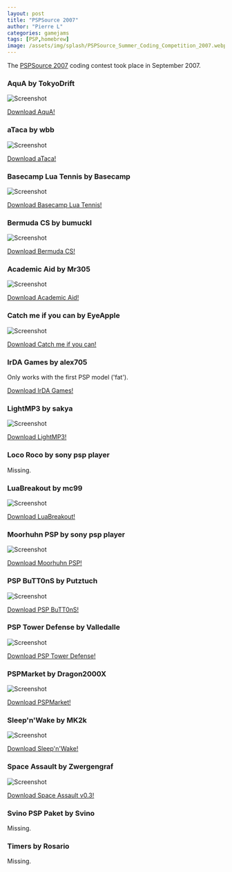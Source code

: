 ```yaml
---
layout: post
title: "PSPSource 2007"
author: "Pierre L"
categories: gamejams
tags: [PSP,homebrew]
image: /assets/img/splash/PSPSource_Summer_Coding_Competition_2007.webp
---
```


The [PSPSource 2007](https://web.archive.org/web/20071011123113/http://pspsource.de/news.php?extend.2237) coding contest took place in September 2007.

### AquA by TokyoDrift

![Screenshot](https://github.com/PSP-Archive/PSP-Archive.github.io/raw/gh-pages/assets/img/snaps/LUAP01292_00000.webp)

<a href="https://archive.org/details/aqua_0.68b.7z">Download AquA!</a>

### aTaca by wbb

![Screenshot](https://github.com/PSP-Archive/PSP-Archive.github.io/raw/gh-pages/assets/img/snaps/ATAC00506_00000.webp)

<a href="https://archive.org/details/ataca.7z">Download aTaca!</a>

### Basecamp Lua Tennis by Basecamp

![Screenshot](https://github.com/PSP-Archive/PSP-Archive.github.io/raw/gh-pages/assets/img/snaps/basecamplua.webp)

<a href="https://archive.org/details/basecamp-lua-tennis.-7z">Download Basecamp Lua Tennis!</a>

### Bermuda CS by bumuckl

![Screenshot](https://github.com/PSP-Archive/PSP-Archive.github.io/raw/gh-pages/assets/img/snaps/bermudacs.webp)

<a href="https://archive.org/details/bermudacs9_compability_fix.7z">Download Bermuda CS!</a>

### Academic Aid by Mr305

![Screenshot](https://github.com/PSP-Archive/PSP-Archive.github.io/raw/gh-pages/assets/img/snaps/ACAD01099_00001.webp)

<a href="https://archive.org/details/academic-aid">Download Academic Aid!</a>

### Catch me if you can by EyeApple

![Screenshot](https://github.com/PSP-Archive/PSP-Archive.github.io/raw/gh-pages/assets/img/snaps/catchme.webp)

<a href="https://archive.org/details/catch_me_if_you_can.7z">Download Catch me if you can!</a>

### IrDA Games  by alex705

Only works with the first PSP model ('fat').

<a href="https://archive.org/details/ir-dagames-v-0.7.7z">Download IrDA Games!</a>

### LightMP3 by sakya

![Screenshot](https://github.com/PSP-Archive/PSP-Archive.github.io/raw/gh-pages/assets/img/snaps/lightmp3.webp)

<a href="https://archive.org/details/light-mp-3.7z">Download LightMP3!</a>

### Loco Roco by sony psp player

Missing.

### LuaBreakout by mc99

![Screenshot](https://github.com/PSP-Archive/PSP-Archive.github.io/raw/gh-pages/assets/img/snaps/LUAP01292_00000.webp)

<a href="https://archive.org/details/breakout.7z_202107">Download LuaBreakout!</a>

### Moorhuhn PSP by sony psp player

![Screenshot](https://github.com/PSP-Archive/PSP-Archive.github.io/raw/gh-pages/assets/img/snaps/MOOR00945_00000.webp)

<a href="https://archive.org/details/moorhun-v-3.7z">Download Moorhuhn PSP!</a>

### PSP BuTT0nS by Putztuch

![Screenshot](https://github.com/PSP-Archive/PSP-Archive.github.io/raw/gh-pages/assets/img/snaps/pspbuttons.webp)

<a href="https://archive.org/details/psp-bu-tt-0n-s-v.-1.5.7z">Download PSP BuTT0nS!</a>

### PSP Tower Defense by Valledalle

![Screenshot](https://github.com/PSP-Archive/PSP-Archive.github.io/raw/gh-pages/assets/img/snaps/PSP_02015_00000.webp)

<a href="https://archive.org/details/psp_tower_defense1.31.7z">Download PSP Tower Defense!</a>

### PSPMarket by Dragon2000X

![Screenshot](https://github.com/PSP-Archive/PSP-Archive.github.io/raw/gh-pages/assets/img/snaps/pspmarket.webp)

<a href="https://archive.org/details/pspmarket.-7z">Download PSPMarket!</a>

### Sleep'n'Wake by MK2k

![Screenshot](https://github.com/PSP-Archive/PSP-Archive.github.io/raw/gh-pages/assets/img/snaps/SLEE03271_00000.webp)

<a href="https://archive.org/details/sleep_n_wake_psp_1.99b_multi_8mk2k.7z">Download Sleep'n'Wake!</a>

### Space Assault by Zwergengraf

![Screenshot](https://github.com/PSP-Archive/PSP-Archive.github.io/raw/gh-pages/assets/img/snaps/SPAC01742_00001.webp)

<a href="https://archive.org/details/space_assault_v0.3.7z">Download Space Assault v0.3!</a>

### Svino PSP Paket by Svino

Missing.

### Timers by Rosario

Missing.
